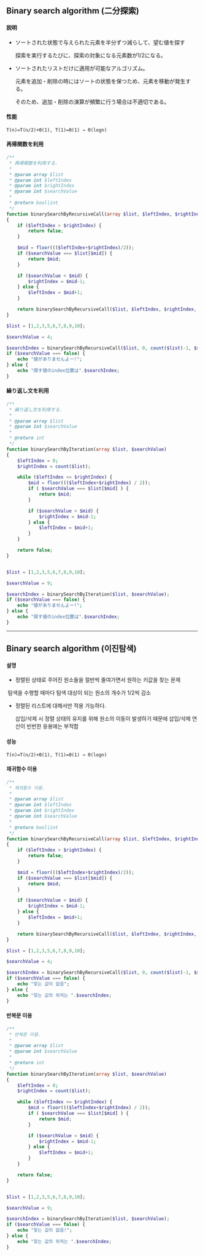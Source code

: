 ## Binary search algorithm (二分探索)

#### 説明

- ソートされた状態で与えられた元素を半分ずつ減らして、望む値を探す

  探索を実行するたびに、探索の対象になる元素数が1/2になる。

- ソートされたリストだけに適用が可能なアルゴリズム。

  元素を追加・削除の時にはソートの状態を保つため、元素を移動が発生する。

  そのため、追加・削除の演算が頻繁に行う場合は不適切である。

  

#### 性能 

`T(n)=T(n/2)+Θ(1), T(1)=Θ(1) → Θ(logn)`



#### 再帰関数を利用

```php
/**
 * 再帰関数を利用する.
 *
 * @param array $list
 * @param int $leftIndex
 * @param int $rightIndex
 * @param int $searchValue
 *
 * @return bool|int
 */
function binarySearchByRecursiveCall(array $list, $leftIndex, $rightIndex, $searchValue)
{
    if ($leftIndex > $rightIndex) {
        return false;
    }

    $mid = floor((($leftIndex+$rightIndex)/2));
    if ($searchValue === $list[$mid]) {
        return $mid;
    }

    if ($searchValue < $mid) {
        $rightIndex = $mid-1;
    } else {
        $leftIndex = $mid+1;
    }

    return binarySearchByRecursiveCall($list, $leftIndex, $rightIndex, $searchValue);
}

$list = [1,2,3,5,6,7,8,9,10];

$searchValue = 4;

$searchIndex = binarySearchByRecursiveCall($list, 0, count($list)-1, $searchValue);
if ($searchValue === false) {
    echo "値がありませんよー!";
} else {
    echo "探す値のindex位置は".$searchIndex;
}
```



#### 繰り返し文を利用

```php
/**
 * 繰り返し文を利用する.
 *
 * @param array $list
 * @param int $searchValue
 *
 * @return int
 */
function binarySearchByIteration(array $list, $searchValue)
{
    $leftIndex = 0;
    $rightIndex = count($list);

    while ($leftIndex <= $rightIndex) {
        $mid = floor((($leftIndex+$rightIndex) / 2));
        if ( $searchValue === $list[$mid] ) {
            return $mid;
        }

        if ($searchValue < $mid) {
            $rightIndex = $mid-1;
        } else {
            $leftIndex = $mid+1;
        }
    }

    return false;
}


$list = [1,2,3,5,6,7,8,9,10];

$searchValue = 9;

$searchIndex = binarySearchByIteration($list, $searchValue);
if ($searchValue === false) {
    echo "値がありませんよー!";
} else {
    echo "探す値のindex位置は".$searchIndex;
}
```



------




## Binary search algorithm (이진탐색)

#### 설명

- 정렬된 상태로 주어진 원소들을 절반씩 줄여가면서 원하는 키값을 찾는 문제

​			탐색을 수행할 때마다 탐색 대상이 되는 원소의 개수가 1/2씩 감소

- 정렬된 리스트에 대해서만 적용 가능하다.

  삽입/삭제 시 정렬 상태의 유지를 위해 원소의 이동이 발생하기 때문에 삽입/삭제 연산이 빈번한 응용에는 부적합

  

#### 성능

`T(n)=T(n/2)+Θ(1), T(1)=Θ(1) → Θ(logn)`



#### 재귀함수 이용

```php
/**
 * 재귀함수 이용.
 *
 * @param array $list
 * @param int $leftIndex
 * @param int $rightIndex
 * @param int $searchValue
 *
 * @return bool|int
 */
function binarySearchByRecursiveCall(array $list, $leftIndex, $rightIndex, $searchValue)
{
    if ($leftIndex > $rightIndex) {
        return false;
    }

    $mid = floor((($leftIndex+$rightIndex)/2));
    if ($searchValue === $list[$mid]) {
        return $mid;
    }

    if ($searchValue < $mid) {
        $rightIndex = $mid-1;
    } else {
        $leftIndex = $mid+1;
    }

    return binarySearchByRecursiveCall($list, $leftIndex, $rightIndex, $searchValue);
}

$list = [1,2,3,5,6,7,8,9,10];

$searchValue = 4;

$searchIndex = binarySearchByRecursiveCall($list, 0, count($list)-1, $searchValue);
if ($searchValue === false) {
    echo "찾는 값이 없음";
} else {
    echo "찾는 값의 위치는 ".$searchIndex;
}
```



#### 반복문 이용

```php
/**
 * 반복문 이용.
 *
 * @param array $list
 * @param int $searchValue
 *
 * @return int
 */
function binarySearchByIteration(array $list, $searchValue)
{
    $leftIndex = 0;
    $rightIndex = count($list);

    while ($leftIndex <= $rightIndex) {
        $mid = floor((($leftIndex+$rightIndex) / 2));
        if ( $searchValue === $list[$mid] ) {
            return $mid;
        }

        if ($searchValue < $mid) {
            $rightIndex = $mid-1;
        } else {
            $leftIndex = $mid+1;
        }
    }

    return false;
}


$list = [1,2,3,5,6,7,8,9,10];

$searchValue = 9;

$searchIndex = binarySearchByIteration($list, $searchValue);
if ($searchValue === false) {
    echo "찾는 값이 없음!";
} else {
    echo "찾는 값의 위치는 ".$searchIndex;
}
```



